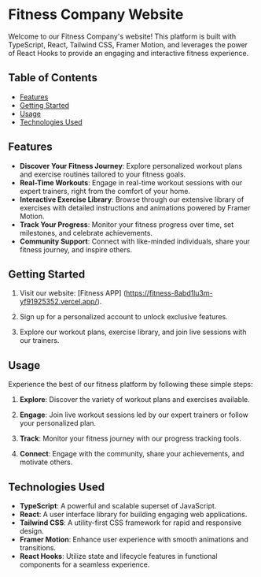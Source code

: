 # Fitness Company Website

Welcome to our Fitness Company's website! This platform is built with TypeScript, React, Tailwind CSS, Framer Motion, and leverages the power of React Hooks to provide an engaging and interactive fitness experience.

## Table of Contents

- [Features](#features)
- [Getting Started](#getting-started)
- [Usage](#usage)
- [Technologies Used](#technologies-used)

## Features

- **Discover Your Fitness Journey**: Explore personalized workout plans and exercise routines tailored to your fitness goals.
- **Real-Time Workouts**: Engage in real-time workout sessions with our expert trainers, right from the comfort of your home.
- **Interactive Exercise Library**: Browse through our extensive library of exercises with detailed instructions and animations powered by Framer Motion.
- **Track Your Progress**: Monitor your fitness progress over time, set milestones, and celebrate achievements.
- **Community Support**: Connect with like-minded individuals, share your fitness journey, and inspire others.

## Getting Started

1. Visit our website: [Fitness APP] (https://fitness-8abd1lu3m-yf91925352.vercel.app/).

2. Sign up for a personalized account to unlock exclusive features.

3. Explore our workout plans, exercise library, and join live sessions with our trainers.

## Usage

Experience the best of our fitness platform by following these simple steps:

1. **Explore**: Discover the variety of workout plans and exercises available.

2. **Engage**: Join live workout sessions led by our expert trainers or follow your personalized plan.

3. **Track**: Monitor your fitness journey with our progress tracking tools.

4. **Connect**: Engage with the community, share your achievements, and motivate others.

## Technologies Used

- **TypeScript**: A powerful and scalable superset of JavaScript.
- **React**: A user interface library for building engaging web applications.
- **Tailwind CSS**: A utility-first CSS framework for rapid and responsive design.
- **Framer Motion**: Enhance user experience with smooth animations and transitions.
- **React Hooks**: Utilize state and lifecycle features in functional components for a seamless experience.
